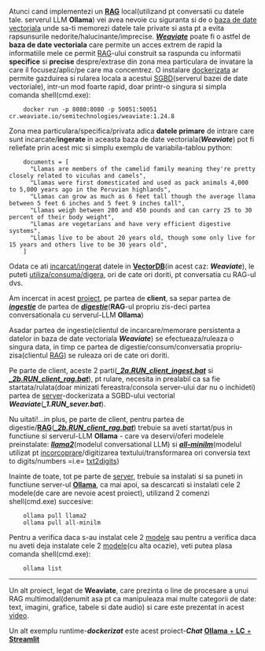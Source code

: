Atunci cand implementezi un [**RAG**](https://weaviate.io/blog/local-rag-with-ollama-and-weaviate) local(utilizand pt conversatii cu datele tale. serverul LLM **Ollama**) vei avea nevoie cu siguranta si de o [baza de date vectoriala](https://weaviate.io/blog/local-rag-with-ollama-and-weaviate) unde sa-ti memorezi datele tale private si asta pt a evita rapsunsurile nedorite/halucinante/imprecise. [***Weaviate***](https://www.tyrell.co/2023/12/weaving-path-to-relevance-leveraging.html) poate fi o astfel de **baza de date vectoriala** care permite un acces extrem de rapid la informatiile mele ce permit [RAG](https://ragaboutit.com/graph-rag-vs-vector-rag-a-comprehensive-tutorial-with-code-examples/)-ului construit sa raspunda cu informatii **specifice** si **precise** despre/extrase din zona mea particulara de invatare la care il focusez/aplic/pe care ma concentrez. O instalare [dockerizata](https://docs.docker.com/desktop/setup/install/windows-install/) ar permite gazduirea si rularea locala a  acestui [SGBD](https://ro.wikipedia.org/wiki/Sistem_de_gestiune_a_bazelor_de_date)(serverul bazei de date vectoriale), intr-un mod foarte rapid, doar printr-o singura si simpla comanda shell(cmd.exe):

        docker run -p 8080:8080 -p 50051:50051 cr.weaviate.io/semitechnologies/weaviate:1.24.8

Zona mea particulara/specifica/privata adica **datele primare** de intrare care sunt incarcate/**ingerate** in aceasta baza de date vectoriala(***Weaviate***) pot fi reliefate prin acest mic si simplu exemplu de variabila-tablou python:

        documents = [
          "Llamas are members of the camelid family meaning they're pretty closely related to vicuñas and camels",
          "Llamas were first domesticated and used as pack animals 4,000 to 5,000 years ago in the Peruvian highlands",
          "Llamas can grow as much as 6 feet tall though the average llama between 5 feet 6 inches and 5 feet 9 inches tall",
          "Llamas weigh between 280 and 450 pounds and can carry 25 to 30 percent of their body weight",
          "Llamas are vegetarians and have very efficient digestive systems",
          "Llamas live to be about 20 years old, though some only live for 15 years and others live to be 30 years old",
        ]


   Odata ce ati [incarcat/ingerat](https://github.com/stefanache/MFP-ANAF-RO/blob/main/python/RAG_Ollama_Weaviate/_2a.RUN_client_ingest.bat) datele in [**VectorDB**](https://medium.com/@hellolasantha/qna-rag-application-using-large-lanaguage-model-llm-langchain-ollama-llama2-vectordb-fbc87d3139f6)(in acest caz: ***Weaviate***), le puteti [utiliza/consuma/digera](https://github.com/stefanache/MFP-ANAF-RO/blob/main/python/RAG_Ollama_Weaviate/_2b.RUN_client_rag.bat), ori de cate ori doriti, pt conversatia cu RAG-ul dvs.

   Am incercat in acest [proiect](https://github.com/stefanache/MFP-ANAF-RO/tree/main/python/RAG_Ollama_Weaviate), pe partea de **client**,  sa separ partea de [***ingestie***](https://github.com/stefanache/MFP-ANAF-RO/blob/main/python/RAG_Ollama_Weaviate/_2a.RUN_client_ingest.bat) de partea de [***digestie***](https://github.com/stefanache/MFP-ANAF-RO/blob/main/python/RAG_Ollama_Weaviate/_2b.RUN_client_rag.bat)(**RAG**-ul propriu zis-deci partea conversationala cu serverul-LLM **Ollama**)

   Asadar partea de ingestie(clientul de incarcare/memorare persistenta a datelor in baza de date vectoriala ***Weaviate***) se efectueaza/ruleaza o singura data, in timp ce partea de digestie/consum/conversatia propriu-zisa(clientul [RAG](https://github.com/HKUDS/LightRAG)) se ruleaza ori de cate ori doriti.
   
   Pe parte de client, aceste 2 parti([***_2a.RUN_client_ingest.bat***](https://github.com/stefanache/MFP-ANAF-RO/blob/main/python/RAG_Ollama_Weaviate/_2a.RUN_client_ingest.bat) si [***_2b.RUN_client_rag.bat***](https://github.com/stefanache/MFP-ANAF-RO/blob/main/python/RAG_Ollama_Weaviate/_2b.RUN_client_rag.bat)), pt rulare, necesita in prealabil ca sa fie startata/rulata(doar minizati fereastra/consola server-ului dar nu o inchideti) partea de [server](https://github.com/stefanache/MFP-ANAF-RO/blob/main/python/RAG_Ollama_Weaviate/_1.RUN_sever.bat)-dockerizata a SGBD-ului vectorial ***Weaviate***(***_1.RUN_sever.bat***).

   Nu uitati!...in plus, pe parte de client, pentru partea de digestie/[**RAG**](https://www.moveworks.com/us/en/resources/blog/bring-reasoning-to-agentic-rag)([***_2b.RUN_client_rag.bat***](https://github.com/stefanache/MFP-ANAF-RO/blob/main/python/RAG_Ollama_Weaviate/_2b.RUN_client_rag.bat)) trebuie sa aveti startat/pus in functiune si serverul-LLM **Ollama** - care va deservi/oferi modelele preinstalate: [***llama2***](https://ollama.com/blog/run-llama2-uncensored-locally)(modelul conversational LLM) si [***all-minilm***](https://medium.com/@rahultiwari065/unlocking-the-power-of-sentence-embeddings-with-all-minilm-l6-v2-7d6589a5f0aa)(modelul utilizat pt [incorcoprare](https://nathanleclaire.com/blog/2024/03/11/creating-and-visualizing-embeddings-with-ollama-and-chatgpt/)/digitizarea textului/transformarea ori conversia text to digits/numbers =i.e= [txt2digits](https://github.com/stefanache/MFP-ANAF-RO/tree/main/python/REDUCEREA_dimensionalitatii)) 

   Inainte de toate, tot pe parte de [server](https://github.com/stefanache/MFP-ANAF-RO/blob/main/python/RAG_Ollama_Weaviate/_1.RUN_sever.bat), trebuie sa instalati si sa puneti in functiune server-ul [**Ollama**](https://github.com/mtayyab2/RAG), ca mai apoi, sa descarcati si instalati cele 2 modele(de care are nevoie acest proiect), utilizand 2 comenzi shell(cmd.exe) succesive:

        ollama pull llama2
        ollama pull all-minilm

Pentru a verifica daca s-au instalat cele 2 [modele](https://www.datacamp.com/tutorial/llama-3-1-rag) sau pentru a verifica daca nu aveti deja instalate cele 2 [modele](https://qwenlm.github.io/blog/qwen2-math/)(cu alta ocazie), veti putea plasa comanda shell(cmd.exe):

        ollama list

   <hr/>
   
   Un alt proiect, legat de **Weaviate**, care prezinta o line de procesare a unui RAG multimodal(denumit asa pt ca manipuleaza  mai multe categorii de date: text, imagini, grafice, tabele si date audio) si care este prezentat in acest [video](https://www.youtube.com/watch?v=D5iKsvK7cXg).
      
   Un alt exemplu runtime-***dockerizat*** este acest proiect-***Chat*** [**Ollama** + **LC** + **Streamlit**](https://abvijaykumar.medium.com/ollama-build-a-chatbot-with-langchain-ollama-deploy-on-docker-5dfcfd140363)
 

